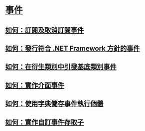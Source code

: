 # [事件](index.md)
## [如何：訂閱及取消訂閱事件](how-to-subscribe-to-and-unsubscribe-from-events.md)
## [如何：發行符合 .NET Framework 方針的事件](how-to-publish-events-that-conform-to-net-framework-guidelines.md)
## [如何：在衍生類別中引發基底類別事件](how-to-raise-base-class-events-in-derived-classes.md)
## [如何：實作介面事件](how-to-implement-interface-events.md)
## [如何：使用字典儲存事件執行個體](how-to-use-a-dictionary-to-store-event-instances.md)
## [如何：實作自訂事件存取子](how-to-implement-custom-event-accessors.md)
